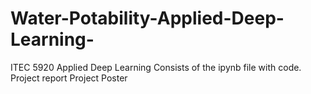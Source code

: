 # Water-Potability-Applied-Deep-Learning-
ITEC 5920 Applied Deep Learning
Consists of the ipynb file with code.
Project report 
Project Poster
